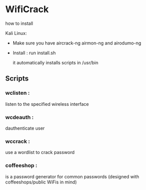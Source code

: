 # WifiCrack

how to install

Kali Linux:
 
- Make sure you have aircrack-ng airmon-ng and airodumo-ng

- Install : run install.sh

	it automatically installs scripts in /usr/bin

## Scripts

### wclisten :
 listen to the specified wireless interface

### wcdeauth : 
dauthenticate user

### wccrack : 
use a wordlist to crack password

### coffeeshop : 
is a password generator for common passwords
 (designed with coffeeshops/public WiFis in mind)


